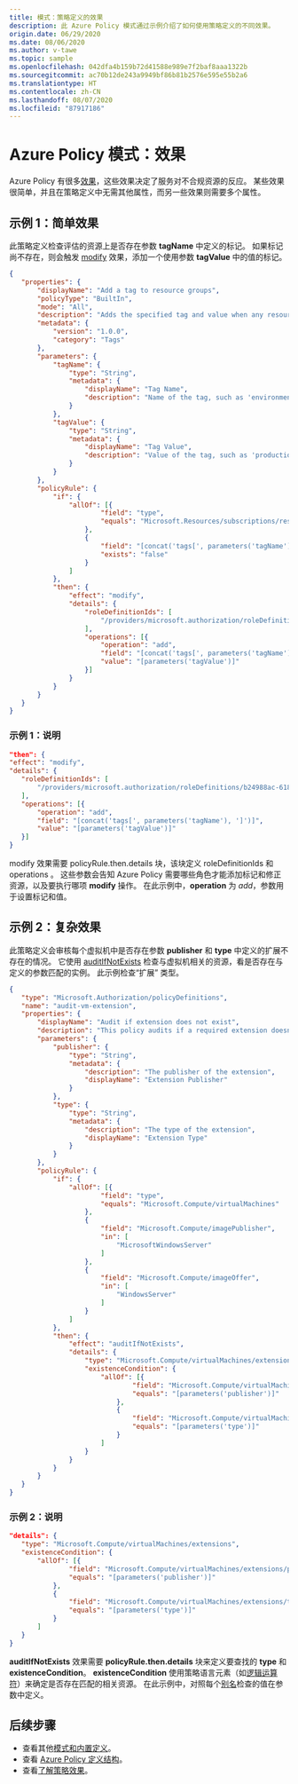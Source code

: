 ```yaml
---
title: 模式：策略定义的效果
description: 此 Azure Policy 模式通过示例介绍了如何使用策略定义的不同效果。
origin.date: 06/29/2020
ms.date: 08/06/2020
ms.author: v-tawe
ms.topic: sample
ms.openlocfilehash: 042dfa4b159b72d41588e989e7f2baf8aaa1322b
ms.sourcegitcommit: ac70b12de243a9949bf86b81b2576e595e55b2a6
ms.translationtype: HT
ms.contentlocale: zh-CN
ms.lasthandoff: 08/07/2020
ms.locfileid: "87917186"
---
```

# <a name="azure-policy-pattern-effects"></a>Azure Policy 模式：效果

Azure Policy 有很多[效果](../concepts/effects.md)，这些效果决定了服务对不合规资源的反应。 某些效果很简单，并且在策略定义中无需其他属性，而另一些效果则需要多个属性。

## <a name="sample-1-simple-effect"></a>示例 1：简单效果

此策略定义检查评估的资源上是否存在参数 **tagName** 中定义的标记。 如果标记尚不存在，则会触发 [modify](../concepts/effects.md#modify) 效果，添加一个使用参数 **tagValue** 中的值的标记。

```json
{
   "properties": {
       "displayName": "Add a tag to resource groups",
       "policyType": "BuiltIn",
       "mode": "All",
       "description": "Adds the specified tag and value when any resource group missing this tag is created or updated. Existing resource groups can be remediated by triggering a remediation task. If the tag exists with a different value it will not be changed.",
       "metadata": {
           "version": "1.0.0",
           "category": "Tags"
       },
       "parameters": {
           "tagName": {
               "type": "String",
               "metadata": {
                   "displayName": "Tag Name",
                   "description": "Name of the tag, such as 'environment'"
               }
           },
           "tagValue": {
               "type": "String",
               "metadata": {
                   "displayName": "Tag Value",
                   "description": "Value of the tag, such as 'production'"
               }
           }
       },
       "policyRule": {
           "if": {
               "allOf": [{
                       "field": "type",
                       "equals": "Microsoft.Resources/subscriptions/resourceGroups"
                   },
                   {
                       "field": "[concat('tags[', parameters('tagName'), ']')]",
                       "exists": "false"
                   }
               ]
           },
           "then": {
               "effect": "modify",
               "details": {
                   "roleDefinitionIds": [
                       "/providers/microsoft.authorization/roleDefinitions/b24988ac-6180-42a0-ab88-20f7382dd24c"
                   ],
                   "operations": [{
                       "operation": "add",
                       "field": "[concat('tags[', parameters('tagName'), ']')]",
                       "value": "[parameters('tagValue')]"
                   }]
               }
           }
       }
   }
}
```

### <a name="sample-1-explanation"></a>示例 1：说明

```json
"then": {
"effect": "modify",
"details": {
   "roleDefinitionIds": [
       "/providers/microsoft.authorization/roleDefinitions/b24988ac-6180-42a0-ab88-20f7382dd24c"
   ],
   "operations": [{
       "operation": "add",
       "field": "[concat('tags[', parameters('tagName'), ']')]",
       "value": "[parameters('tagValue')]"
   }]
}
```

modify  效果需要 policyRule.then.details  块，该块定义 roleDefinitionIds  和 operations  。 这些参数会告知 Azure Policy 需要哪些角色才能添加标记和修正资源，以及要执行哪项 **modify** 操作。 在此示例中，**operation** 为 _add_，参数用于设置标记和值。

## <a name="sample-2-complex-effect"></a>示例 2：复杂效果

此策略定义会审核每个虚拟机中是否存在参数 **publisher** 和 **type** 中定义的扩展不存在的情况。 它使用 [auditIfNotExists](../concepts/effects.md#auditifnotexists) 检查与虚拟机相关的资源，看是否存在与定义的参数匹配的实例。 此示例检查“扩展”  类型。

```json
{
   "type": "Microsoft.Authorization/policyDefinitions",
   "name": "audit-vm-extension",
   "properties": {
       "displayName": "Audit if extension does not exist",
       "description": "This policy audits if a required extension doesn't exist.",
       "parameters": {
           "publisher": {
               "type": "String",
               "metadata": {
                   "description": "The publisher of the extension",
                   "displayName": "Extension Publisher"
               }
           },
           "type": {
               "type": "String",
               "metadata": {
                   "description": "The type of the extension",
                   "displayName": "Extension Type"
               }
           }
       },
       "policyRule": {
           "if": {
               "allOf": [{
                       "field": "type",
                       "equals": "Microsoft.Compute/virtualMachines"
                   },
                   {
                       "field": "Microsoft.Compute/imagePublisher",
                       "in": [
                           "MicrosoftWindowsServer"
                       ]
                   },
                   {
                       "field": "Microsoft.Compute/imageOffer",
                       "in": [
                           "WindowsServer"
                       ]
                   }
               ]
           },
           "then": {
               "effect": "auditIfNotExists",
               "details": {
                   "type": "Microsoft.Compute/virtualMachines/extensions",
                   "existenceCondition": {
                       "allOf": [{
                               "field": "Microsoft.Compute/virtualMachines/extensions/publisher",
                               "equals": "[parameters('publisher')]"
                           },
                           {
                               "field": "Microsoft.Compute/virtualMachines/extensions/type",
                               "equals": "[parameters('type')]"
                           }
                       ]
                   }
               }
           }
       }
   }
}
```

### <a name="sample-2-explanation"></a>示例 2：说明

```json
"details": {
   "type": "Microsoft.Compute/virtualMachines/extensions",
   "existenceCondition": {
       "allOf": [{
               "field": "Microsoft.Compute/virtualMachines/extensions/publisher",
               "equals": "[parameters('publisher')]"
           },
           {
               "field": "Microsoft.Compute/virtualMachines/extensions/type",
               "equals": "[parameters('type')]"
           }
       ]
   }
}
```

**auditIfNotExists** 效果需要 **policyRule.then.details** 块来定义要查找的 **type** 和 **existenceCondition**。 **existenceCondition** 使用策略语言元素（如[逻辑运算符](../concepts/definition-structure.md#logical-operators)）来确定是否存在匹配的相关资源。 在此示例中，对照每个[别名](../concepts/definition-structure.md#aliases)检查的值在参数中定义。

## <a name="next-steps"></a>后续步骤

- 查看其他[模式和内置定义](./index.md)。
- 查看 [Azure Policy 定义结构](../concepts/definition-structure.md)。
- 查看[了解策略效果](../concepts/effects.md)。